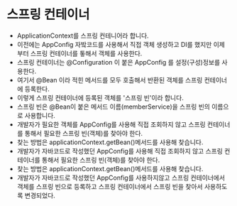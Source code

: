 # 스프링 컨테이너
- ApplicationContext를 스프링 컨테니어라 합니다.
- 이전에는 AppConfig 자밬코드를 사용해서 직접 객체 생성하고 DI를 했지만 이제부터 스프링 컨테이너를 톻해서 객체를 사용한다.
- 스프링 컨테이너는 @Configuration 이 붙은 AppConfig 를 설정(구성)정보를 사용한다.
- 여기서 @Bean 이라 적힌 메서드를 모두 호출해서 반환된 객체를 스프링 컨테이너에 등록한다.
- 이렇게 스프링 컨테이너에 등록된 객체를 '스프링 빈'이라 합니다.
- 스프링 빈은 @Bean이 붙은 메서드 이름(memberService)을 스프링 빈의 이름으로 사용합니다.
- 개발자가 필요한 객체를 AppConfig를 사용해 직접 조회하지 않고 스프링 컨테이너를 통해서 필요한 스프링 빈(객체)를 찾아야 한다.
- 찾는 방법은 applicationContext.getBean()메서드를 사용해 찾습니다.
- 개발자가 자바코드로 작성했던 AppConfig를 사용해 직접 조회하지 않고 스프링 컨테이너를 통해서 필요한 스프링 빈(객체)를 찾아야 한다.
- 찾는 방법은 applicationContext.getBean()메서드를 사용해 찾습니다.
- 개발자가 자바코드로 작성했던 AppConfig를 사용하지않고 스프링 컨테이너에서 객체를 스프링 빈으로 등록하고 스프링 컨테이너에서 스프링 빈을 찾아서 사용하도록 변경되었다.